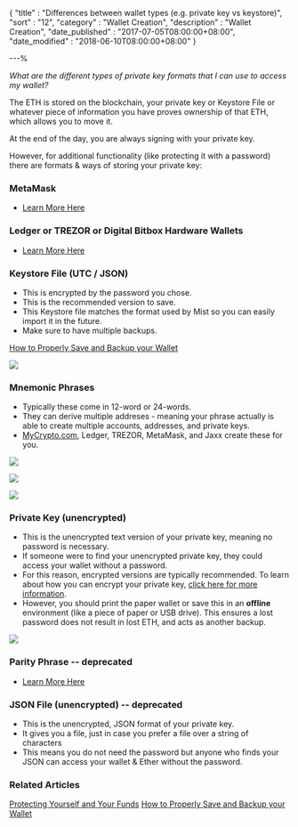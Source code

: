 {
"title" : "Differences between wallet types (e.g. private key vs keystore)",
"sort" : "12",
"category" : "Wallet Creation",
"description" : "Wallet Creation",
"date_published" : "2017-07-05T08:00:00+08:00",
"date_modified" : "2018-06-10T08:00:00+08:00"
}

---%

_What are the different types of private key formats that I can use to access my wallet?_

The ETH is stored on the blockchain, your private key or Keystore File or whatever piece of information you have proves ownership of that ETH, which allows you to move it.

At the end of the day, you are always signing with your private key.

However, for additional functionality (like protecting it with a password) there are formats & ways of storing your private key:

### MetaMask

* [Learn More Here](https://support.mycrypto.com/migration/moving-from-private-key-to-metamask.html)

### Ledger or TREZOR or Digital Bitbox Hardware Wallets

* [Learn More Here](https://support.mycrypto.com/hardware-wallets/hardware-wallet-recommendations.html)

### Keystore File (UTC / JSON)

* This is encrypted by the password you chose.
* This is the recommended version to save.
* This Keystore file matches the format used by Mist so you can easily import it in the future.
* Make sure to have multiple backups.

[How to Properly Save and Backup your Wallet](https://support.mycrypto.com/getting-started/backing-up-your-new-wallet.html)

![](https://support.mycrypto.com/images/wallet-types/keystore.jpg)

### Mnemonic Phrases

* Typically these come in 12-word or 24-words.
* They can derive multiple addreses - meaning your phrase actually is able to create multiple accounts, addresses, and private keys.
* [MyCrypto.com](https://mycrypto.com/generate), Ledger, TREZOR, MetaMask, and Jaxx create these for you.

![](https://i.imgur.com/Jc7lavW.png)

![](https://i.imgur.com/KxATWoK.png)

![](https://support.mycrypto.com/images/wallet-types/mnemonic.jpg)

### Private Key (unencrypted)

* This is the unencrypted text version of your private key, meaning no password is necessary.
* If someone were to find your unencrypted private key, they could access your wallet without a password.
* For this reason, encrypted versions are typically recommended. To learn about how you can encrypt your private key, [click here for more information](https://support.mycrypto.com/private-keys-passwords/how-to-change-ethereum-account-password-unencrypted-encrypted.html).
* However, you should print the paper wallet or save this in an **offline** environment (like a piece of paper or USB drive). This ensures a lost password does not result in lost ETH, and acts as another backup.

![](https://support.mycrypto.com/images/wallet-types/private-key.jpg)

### Parity Phrase -- deprecated

* [Learn More Here](https://support.mycrypto.com/private-keys-passwords/parity-phrases-are-no-longer-supported.html)

### JSON File (unencrypted) -- deprecated

* This is the unencrypted, JSON format of your private key.
* It gives you a file, just in case you prefer a file over a string of characters
* This means you do not need the password but anyone who finds your JSON can access your wallet & Ether without the password.

### Related Articles

[Protecting Yourself and Your Funds](https://support.mycrypto.com/security/securing-your-ethereum.html)
[How to Properly Save and Backup your Wallet](https://support.mycrypto.com/getting-started/backing-up-your-new-wallet.html)
